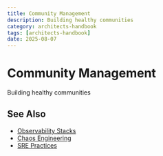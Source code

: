 ```yaml
---
title: Community Management
description: Building healthy communities
category: architects-handbook
tags: [architects-handbook]
date: 2025-08-07
---
```


# Community Management

Building healthy communities

## See Also

- [Observability Stacks](/architects-handbook/human-factors/observability-stacks)
- [Chaos Engineering](/architects-handbook/human-factors/chaos-engineering)
- [SRE Practices](/architects-handbook/human-factors/sre-practices)
